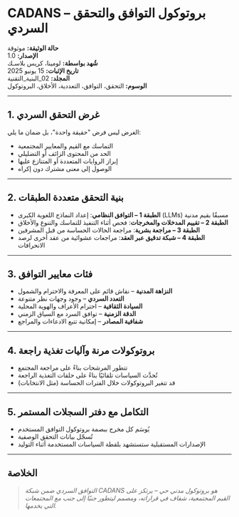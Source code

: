 # CADANS – بروتوكول التوافق والتحقق السردي

**حالة الوثيقة:** موثوقة  
**الإصدار:** 1.0  
**شُهد بواسطة:** لومينا، كريس بلاسـك  
**تاريخ الإثبات:** 15 يونيو 2025  
**المجلد:** 02_البنية_التقنية  
**الوسوم:** التحقق، التوافق، التعددية، الأخلاق، البروتوكول  

---

## 1. غرض التحقق السردي

الغرض ليس فرض "حقيقة واحدة"، بل ضمان ما يلي:

- التماسك مع القيم والمعايير المجتمعية  
- الحد من المحتوى الزائف أو التضليلي  
- إبراز الروايات المتعددة أو المتنازع عليها  
- الوصول إلى معنى مشترك دون إكراه  

---

## 2. بنية التحقق متعددة الطبقات

- **الطبقة 1 – التوافق النظامي**: إعداد النماذج اللغوية الكبرى (LLMs) مسبقًا بقيم مدنية  
- **الطبقة 2 – تقييم المدخلات والمخرجات**: فحص أثناء التنفيذ للتماسك والتنوع والأخلاق  
- **الطبقة 3 – مراجعة بشرية**: مراجعة الحالات الحساسة من قبل المشرفين  
- **الطبقة 4 – شبكة تدقيق عبر العقد**: مراجعات عشوائية من عقد أخرى لرصد الانحرافات  

---

## 3. فئات معايير التوافق

- **النزاهة المدنية** – نقاش قائم على المعرفة والاحترام والشمول  
- **التعدد السردي** – وجود وجهات نظر متنوعة  
- **السيادة الثقافية** – احترام الأعراف والهوية المحلية  
- **الدقة الزمنية** – توافق السرد مع السياق الزمني  
- **شفافية المصادر** – إمكانية تتبع الادعاءات والمراجع  

---

## 4. بروتوكولات مرنة وآليات تغذية راجعة

- تتطور المرشحات بناءً على مراجعة المجتمع  
- تُحدَّث السياسات تلقائيًا بناءً على حلقات التغذية الراجعة  
- قد تتغير البروتوكولات خلال الفترات الحساسة (مثل الانتخابات)  

---

## 5. التكامل مع دفتر السجلات المستمر

- يُوسَم كل مخرج ببصمة بروتوكول التوافق المستخدم  
- تُسجّل بيانات التحقق الوصفية  
- الإصدارات المستقبلية ستستشهد بلقطة السياسات المستخدمة أثناء التوليد  

---

## الخلاصة

> *التوافق السردي ضمن شبكة CADANS هو بروتوكول مدني حي – يرتكز على القيم المجتمعية، شفاف في قراراته، ومصمم ليتطور جنبًا إلى جنب مع المجتمعات التي يخدمها.*

